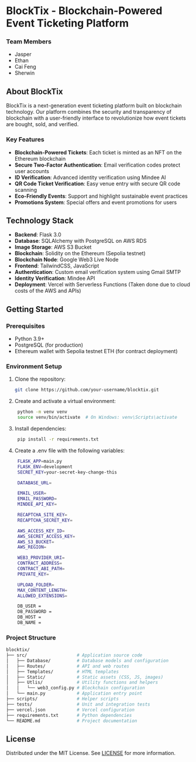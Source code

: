 # BlockTix - Blockchain-Powered Event Ticketing Platform

### Team Members

- Jasper
- Ethan
- Cai Feng
- Sherwin

## About BlockTix

BlockTix is a next-generation event ticketing platform built on blockchain technology. Our platform combines the security and transparency of blockchain with a user-friendly interface to revolutionize how event tickets are bought, sold, and verified.

### Key Features

- **Blockchain-Powered Tickets**: Each ticket is minted as an NFT on the Ethereum blockchain
- **Secure Two-Factor Authentication**: Email verification codes protect user accounts
- **ID Verification**: Advanced identity verification using Mindee AI
- **QR Code Ticket Verification**: Easy venue entry with secure QR code scanning
- **Eco-Friendly Events**: Support and highlight sustainable event practices
- **Promotions System**: Special offers and event promotions for users

## Technology Stack

- **Backend**: Flask 3.0
- **Database**: SQLAlchemy with PostgreSQL on AWS RDS
- **Image Storage**: AWS S3 Bucket
- **Blockchain**: Solidity on the Ethereum (Sepolia testnet)
- **Blockchain Node**: Google Web3 Live Node
- **Frontend**: TailwindCSS, JavaScript
- **Authentication**: Custom email verification system using Gmail SMTP
- **Identity Verification**: Mindee API
- **Deployment**: Vercel with Serverless Functions (Taken done due to cloud costs of the AWS and APIs)

## Getting Started

### Prerequisites

- Python 3.9+
- PostgreSQL (for production) 
- Ethereum wallet with Sepolia testnet ETH (for contract deployment)

### Environment Setup

1. Clone the repository:
   ```bash
   git clone https://github.com/your-username/blocktix.git
    ```
2. Create and activate a virtual environment:
   ```bash
    python -m venv venv
    source venv/bin/activate  # On Windows: venv\Scripts\activate
    ```
3. Install dependencies:
   ```bash
    pip install -r requirements.txt
    ```
4. Create a .env file with the following variables:
   ```bash
    FLASK_APP=main.py
    FLASK_ENV=development
    SECRET_KEY=your-secret-key-change-this

    DATABASE_URL=

    EMAIL_USER=
    EMAIL_PASSWORD=
    MINDEE_API_KEY=

    RECAPTCHA_SITE_KEY=
    RECAPTCHA_SECRET_KEY=

    AWS_ACCESS_KEY_ID=
    AWS_SECRET_ACCESS_KEY=
    AWS_S3_BUCKET=
    AWS_REGION=

    WEB3_PROVIDER_URI=
    CONTRACT_ADDRESS=
    CONTRACT_ABI_PATH=
    PRIVATE_KEY=

    UPLOAD_FOLDER=
    MAX_CONTENT_LENGTH=
    ALLOWED_EXTENSIONS=

    DB_USER = 
    DB_PASSWORD = 
    DB_HOST = 
    DB_NAME = 
    ```
### Project Structure
```bash
blocktix/
├── src/                   # Application source code
│   ├── Database/          # Database models and configuration
│   ├── Routes/            # API and web routes
│   ├── Templates/         # HTML templates
│   ├── Static/            # Static assets (CSS, JS, images)
│   ├── Utlis/             # Utility functions and helpers
│   │   └── web3_config.py # Blockchain configuration
│   └── main.py            # Application entry point
├── scripts/               # Helper scripts
├── tests/                 # Unit and integration tests
├── vercel.json            # Vercel configuration
├── requirements.txt       # Python dependencies
└── README.md              # Project documentation
```

## License

Distributed under the MIT License. See [LICENSE](LICENSE) for more information.